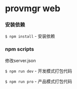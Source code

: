 # provmgr web #



### 安装依赖

`$ npm install` - 安装依赖

### npm scripts

修改server.json

`$ npm run dev` - 开发模式打包代码

`$ npm run pro` - 产品模式打包代码
